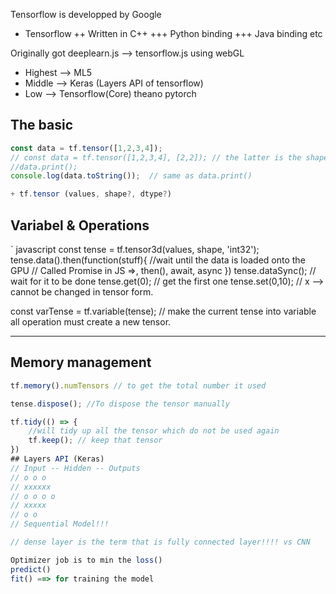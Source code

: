 Tensorflow is developped by Google

+ Tensorflow
++ Written in C++
+++ Python binding
+++ Java binding etc

Originally got deeplearn.js --> tensorflow.js using webGL


+ Highest --> ML5
+ Middle    -->        Keras (Layers API of tensorflow)
+ Low     -->         Tensorflow(Core) theano pytorch


## The basic
``` js
const data = tf.tensor([1,2,3,4]);
// const data = tf.tensor([1,2,3,4], [2,2]); // the latter is the shape
//data.print();
console.log(data.toString());  // same as data.print()

+ tf.tensor (values, shape?, dtype?)
```
## Variabel & Operations
` javascript
const tense = tf.tensor3d(values, shape, 'int32');
tense.data().then(function(stuff){
    //wait until the data is loaded onto the GPU
    // Called Promise in JS =>, then(), await, async
})
tense.dataSync();  // wait for it to be done
tense.get(0); // get the first one
tense.set(0,10); // x --> cannot be changed in tensor form.

const varTense = tf.variable(tense);  // make the current tense into variable 
all operation must create a new tensor.
***
## Memory management
```js
tf.memory().numTensors // to get the total number it used

tense.dispose(); //To dispose the tensor manually

tf.tidy(() => {
    //will tidy up all the tensor which do not be used again
    tf.keep(); // keep that tensor
})
## Layers API (Keras)
// Input -- Hidden -- Outputs
// o o o
// xxxxxx 
// o o o o 
// xxxxx
// o o
// Sequential Model!!!

// dense layer is the term that is fully connected layer!!!! vs CNN

Optimizer job is to min the loss()
predict()
fit() ==> for training the model
```
